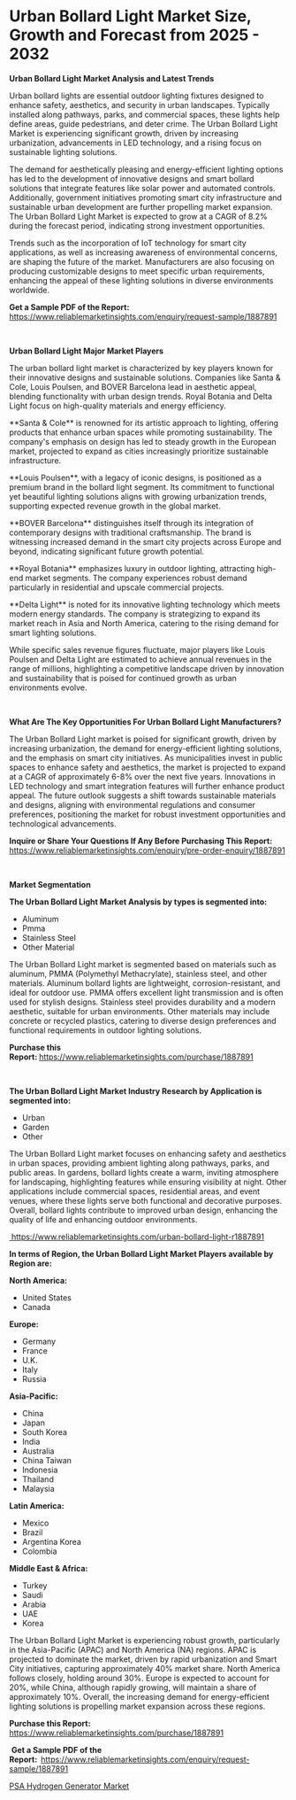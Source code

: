 <p><h1>Urban Bollard Light Market Size, Growth and Forecast from 2025 - 2032</h1></p><p><strong>Urban Bollard Light Market Analysis and Latest Trends</strong></p>
<p><p>Urban bollard lights are essential outdoor lighting fixtures designed to enhance safety, aesthetics, and security in urban landscapes. Typically installed along pathways, parks, and commercial spaces, these lights help define areas, guide pedestrians, and deter crime. The Urban Bollard Light Market is experiencing significant growth, driven by increasing urbanization, advancements in LED technology, and a rising focus on sustainable lighting solutions.</p><p>The demand for aesthetically pleasing and energy-efficient lighting options has led to the development of innovative designs and smart bollard solutions that integrate features like solar power and automated controls. Additionally, government initiatives promoting smart city infrastructure and sustainable urban development are further propelling market expansion. The Urban Bollard Light Market is expected to grow at a CAGR of 8.2% during the forecast period, indicating strong investment opportunities.</p><p>Trends such as the incorporation of IoT technology for smart city applications, as well as increasing awareness of environmental concerns, are shaping the future of the market. Manufacturers are also focusing on producing customizable designs to meet specific urban requirements, enhancing the appeal of these lighting solutions in diverse environments worldwide.</p></p>
<p><strong>Get a Sample PDF of the Report:&nbsp;</strong> <a href="https://www.reliablemarketinsights.com/enquiry/request-sample/1887891?utm_campaign=3583&utm_medium=2&utm_source=Github&utm_content=ia&utm_term=10042025&utm_id=urban-bollard-light">https://www.reliablemarketinsights.com/enquiry/request-sample/1887891</a></p>
<p>&nbsp;</p>
<p><strong>Urban Bollard Light Major Market Players</strong></p>
<p><p>The urban bollard light market is characterized by key players known for their innovative designs and sustainable solutions. Companies like Santa & Cole, Louis Poulsen, and BOVER Barcelona lead in aesthetic appeal, blending functionality with urban design trends. Royal Botania and Delta Light focus on high-quality materials and energy efficiency. </p><p>**Santa & Cole** is renowned for its artistic approach to lighting, offering products that enhance urban spaces while promoting sustainability. The company's emphasis on design has led to steady growth in the European market, projected to expand as cities increasingly prioritize sustainable infrastructure.</p><p>**Louis Poulsen**, with a legacy of iconic designs, is positioned as a premium brand in the bollard light segment. Its commitment to functional yet beautiful lighting solutions aligns with growing urbanization trends, supporting expected revenue growth in the global market.</p><p>**BOVER Barcelona** distinguishes itself through its integration of contemporary designs with traditional craftsmanship. The brand is witnessing increased demand in the smart city projects across Europe and beyond, indicating significant future growth potential.</p><p>**Royal Botania** emphasizes luxury in outdoor lighting, attracting high-end market segments. The company experiences robust demand particularly in residential and upscale commercial projects.</p><p>**Delta Light** is noted for its innovative lighting technology which meets modern energy standards. The company is strategizing to expand its market reach in Asia and North America, catering to the rising demand for smart lighting solutions.</p><p>While specific sales revenue figures fluctuate, major players like Louis Poulsen and Delta Light are estimated to achieve annual revenues in the range of millions, highlighting a competitive landscape driven by innovation and sustainability that is poised for continued growth as urban environments evolve.</p></p>
<p>&nbsp;</p>
<p><strong>What Are The Key Opportunities For Urban Bollard Light Manufacturers?</strong></p>
<p><p>The Urban Bollard Light market is poised for significant growth, driven by increasing urbanization, the demand for energy-efficient lighting solutions, and the emphasis on smart city initiatives. As municipalities invest in public spaces to enhance safety and aesthetics, the market is projected to expand at a CAGR of approximately 6-8% over the next five years. Innovations in LED technology and smart integration features will further enhance product appeal. The future outlook suggests a shift towards sustainable materials and designs, aligning with environmental regulations and consumer preferences, positioning the market for robust investment opportunities and technological advancements.</p></p>
<p><strong>Inquire or Share Your Questions If Any Before Purchasing This Report:</strong> <a href="https://www.reliablemarketinsights.com/enquiry/pre-order-enquiry/1887891?utm_campaign=3583&utm_medium=2&utm_source=Github&utm_content=ia&utm_term=10042025&utm_id=urban-bollard-light">https://www.reliablemarketinsights.com/enquiry/pre-order-enquiry/1887891</a></p>
<p>&nbsp;</p>
<p><strong>Market Segmentation</strong></p>
<p><strong>The Urban Bollard Light Market Analysis by types is segmented into:</strong></p>
<p><ul><li>Aluminum</li><li>Pmma</li><li>Stainless Steel</li><li>Other Material</li></ul></p>
<p><p>The Urban Bollard Light market is segmented based on materials such as aluminum, PMMA (Polymethyl Methacrylate), stainless steel, and other materials. Aluminum bollard lights are lightweight, corrosion-resistant, and ideal for outdoor use. PMMA offers excellent light transmission and is often used for stylish designs. Stainless steel provides durability and a modern aesthetic, suitable for urban environments. Other materials may include concrete or recycled plastics, catering to diverse design preferences and functional requirements in outdoor lighting solutions.</p></p>
<p><strong>Purchase this Report:&nbsp;</strong><a href="https://www.reliablemarketinsights.com/purchase/1887891?utm_campaign=3583&utm_medium=2&utm_source=Github&utm_content=ia&utm_term=10042025&utm_id=urban-bollard-light">https://www.reliablemarketinsights.com/purchase/1887891</a></p>
<p>&nbsp;</p>
<p><strong>The Urban Bollard Light Market Industry Research by Application is segmented into:</strong></p>
<p><ul><li>Urban</li><li>Garden</li><li>Other</li></ul></p>
<p><p>The Urban Bollard Light market focuses on enhancing safety and aesthetics in urban spaces, providing ambient lighting along pathways, parks, and public areas. In gardens, bollard lights create a warm, inviting atmosphere for landscaping, highlighting features while ensuring visibility at night. Other applications include commercial spaces, residential areas, and event venues, where these lights serve both functional and decorative purposes. Overall, bollard lights contribute to improved urban design, enhancing the quality of life and enhancing outdoor environments.</p></p>
<p><a href="https://www.reliablemarketinsights.com/urban-bollard-light-r1887891?utm_campaign=3583&utm_medium=2&utm_source=Github&utm_content=ia&utm_term=10042025&utm_id=urban-bollard-light">&nbsp;https://www.reliablemarketinsights.com/urban-bollard-light-r1887891</a></p>
<p><strong>In terms of Region, the Urban Bollard Light Market Players available by Region are:</strong></p>
<p>
    <p> <strong> North America: </strong>
        <ul>
            <li>United States</li>
            <li>Canada</li>
        </ul>
        </p> 
    <p> <strong> Europe: </strong>
        <ul>
            <li>Germany</li>
            <li>France</li>
            <li>U.K.</li>
            <li>Italy</li>
            <li>Russia</li>
        </ul>
        </p> 
    <p> <strong> Asia-Pacific: </strong>
        <ul>
            <li>China</li>
            <li>Japan</li>
            <li>South Korea</li>
            <li>India</li>
            <li>Australia</li>
            <li>China Taiwan</li>
            <li>Indonesia</li>
            <li>Thailand</li>
            <li>Malaysia</li>
        </ul>
        </p> 
    <p> <strong> Latin America: </strong>
        <ul>
            <li>Mexico</li>
            <li>Brazil</li>
            <li>Argentina Korea</li>
            <li>Colombia</li>
        </ul>
        </p> 
    <p> <strong> Middle East & Africa: </strong>
        <ul>
            <li>Turkey</li>
            <li>Saudi</li>
            <li>Arabia</li>
            <li>UAE</li>
            <li>Korea</li>
        </ul>
    </p>
    </p>
<p><p>The Urban Bollard Light Market is experiencing robust growth, particularly in the Asia-Pacific (APAC) and North America (NA) regions. APAC is projected to dominate the market, driven by rapid urbanization and Smart City initiatives, capturing approximately 40% market share. North America follows closely, holding around 30%. Europe is expected to account for 20%, while China, although rapidly growing, will maintain a share of approximately 10%. Overall, the increasing demand for energy-efficient lighting solutions is propelling market expansion across these regions.</p></p>
<p><strong>Purchase this Report: </strong><a href="https://www.reliablemarketinsights.com/purchase/1887891?utm_campaign=3583&utm_medium=2&utm_source=Github&utm_content=ia&utm_term=10042025&utm_id=urban-bollard-light">https://www.reliablemarketinsights.com/purchase/1887891</a></p>
<p>&nbsp;<strong>Get a Sample PDF of the Report:&nbsp;&nbsp;</strong><a href="https://www.reliablemarketinsights.com/enquiry/request-sample/1887891?utm_campaign=3583&utm_medium=2&utm_source=Github&utm_content=ia&utm_term=10042025&utm_id=urban-bollard-light">https://www.reliablemarketinsights.com/enquiry/request-sample/1887891</a></p>
<p><strong></strong></p>
<p><p><a href="https://github.com/felishtimoti/Market-Research-Report-List-1/blob/main/psa-hydrogen-generator-market.md?utm_campaign=3583&utm_medium=2&utm_source=Github&utm_content=ia&utm_term=10042025&utm_id=urban-bollard-light">PSA Hydrogen Generator Market</a></p></p>